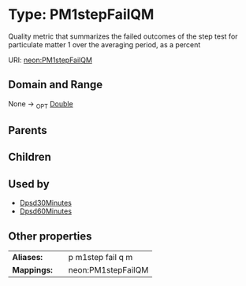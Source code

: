 
# Type: PM1stepFailQM


Quality metric that summarizes the failed outcomes of the step test for particulate matter 1 over the averaging period, as a percent

URI: [neon:PM1stepFailQM](https://data.neonscience.org/PM1stepFailQM)


## Domain and Range

None ->  <sub>OPT</sub> [Double](types/Double.md)

## Parents


## Children


## Used by

 * [Dpsd30Minutes](Dpsd30Minutes.md)
 * [Dpsd60Minutes](Dpsd60Minutes.md)

## Other properties

|  |  |  |
| --- | --- | --- |
| **Aliases:** | | p m1step fail q m |
| **Mappings:** | | neon:PM1stepFailQM |

